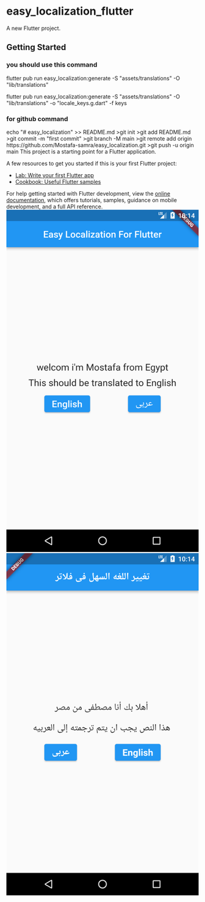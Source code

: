 # easy_localization_flutter

A new Flutter project.

## Getting Started


<h3>you should use this command</h3>
<ui>
flutter pub run easy_localization:generate -S "assets/translations" -O "lib/translations"


flutter pub run easy_localization:generate -S "assets/translations" -O "lib/translations" -o "locale_keys.g.dart" -f keys

</ui>

<h3>for github command </h3>
<ui>echo "# easy_localization" >> README.md
>git init
>git add README.md
>git commit -m "first commit"
>git branch -M main
>git remote add origin https://github.com/Mostafa-samra/easy_localization.git
>git push -u origin main
</ui>
This project is a starting point for a Flutter application.

A few resources to get you started if this is your first Flutter project:

- [Lab: Write your first Flutter app](https://docs.flutter.dev/get-started/codelab)
- [Cookbook: Useful Flutter samples](https://docs.flutter.dev/cookbook)

For help getting started with Flutter development, view the
[online documentation](https://docs.flutter.dev/), which offers tutorials,
samples, guidance on mobile development, and a full API reference.
![photo 1](/assets/photo/Screenshot_1671394495.png)
![photo 2](/assets/photo/Screenshot_1671394500.png)
